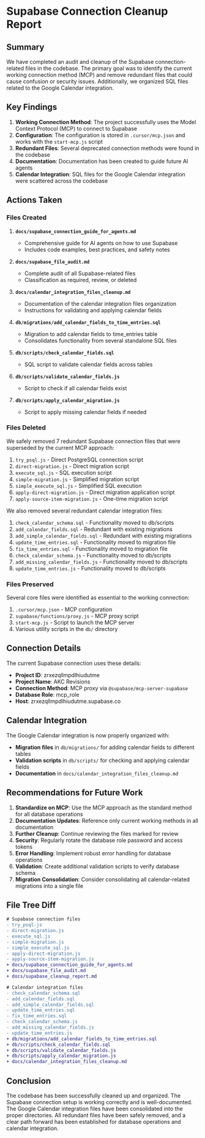 # Supabase Connection Cleanup Report

## Summary

We have completed an audit and cleanup of the Supabase connection-related files in the codebase. The primary goal was to identify the current working connection method (MCP) and remove redundant files that could cause confusion or security issues. Additionally, we organized SQL files related to the Google Calendar integration.

## Key Findings

1. **Working Connection Method**: The project successfully uses the Model Context Protocol (MCP) to connect to Supabase
2. **Configuration**: The configuration is stored in `.cursor/mcp.json` and works with the `start-mcp.js` script
3. **Redundant Files**: Several deprecated connection methods were found in the codebase
4. **Documentation**: Documentation has been created to guide future AI agents
5. **Calendar Integration**: SQL files for the Google Calendar integration were scattered across the codebase

## Actions Taken

### Files Created

1. **`docs/supabase_connection_guide_for_agents.md`**

   - Comprehensive guide for AI agents on how to use Supabase
   - Includes code examples, best practices, and safety notes

2. **`docs/supabase_file_audit.md`**

   - Complete audit of all Supabase-related files
   - Classification as required, review, or deleted

3. **`docs/calendar_integration_files_cleanup.md`**

   - Documentation of the calendar integration files organization
   - Instructions for validating and applying calendar fields

4. **`db/migrations/add_calendar_fields_to_time_entries.sql`**

   - Migration to add calendar fields to time_entries table
   - Consolidates functionality from several standalone SQL files

5. **`db/scripts/check_calendar_fields.sql`**

   - SQL script to validate calendar fields across tables

6. **`db/scripts/validate_calendar_fields.js`**

   - Script to check if all calendar fields exist

7. **`db/scripts/apply_calendar_migration.js`**
   - Script to apply missing calendar fields if needed

### Files Deleted

We safely removed 7 redundant Supabase connection files that were superseded by the current MCP approach:

1. `try_psql.js` - Direct PostgreSQL connection script
2. `direct-migration.js` - Direct migration script
3. `execute_sql.js` - SQL execution script
4. `simple-migration.js` - Simplified migration script
5. `simple_execute_sql.js` - Simplified SQL execution
6. `apply-direct-migration.js` - Direct migration application script
7. `apply-source-item-migration.js` - One-time migration script

We also removed several redundant calendar integration files:

1. `check_calendar_schema.sql` - Functionality moved to db/scripts
2. `add_calendar_fields.sql` - Redundant with existing migrations
3. `add_simple_calendar_fields.sql` - Redundant with existing migrations
4. `update_time_entries.sql` - Functionality moved to migration file
5. `fix_time_entries.sql` - Functionality moved to migration file
6. `check_calendar_schema.js` - Functionality moved to db/scripts
7. `add_missing_calendar_fields.js` - Functionality moved to db/scripts
8. `update_time_entries.js` - Functionality moved to db/scripts

### Files Preserved

Several core files were identified as essential to the working connection:

1. `.cursor/mcp.json` - MCP configuration
2. `supabase/functions/proxy.js` - MCP proxy script
3. `start-mcp.js` - Script to launch the MCP server
4. Various utility scripts in the `db/` directory

## Connection Details

The current Supabase connection uses these details:

- **Project ID**: zrxezqllmpdlhiudutme
- **Project Name**: AKC Revisions
- **Connection Method**: MCP proxy via `@supabase/mcp-server-supabase`
- **Database Role**: mcp_role
- **Host**: zrxezqllmpdlhiudutme.supabase.co

## Calendar Integration

The Google Calendar integration is now properly organized with:

- **Migration files** in `db/migrations/` for adding calendar fields to different tables
- **Validation scripts** in `db/scripts/` for checking and applying calendar fields
- **Documentation** in `docs/calendar_integration_files_cleanup.md`

## Recommendations for Future Work

1. **Standardize on MCP**: Use the MCP approach as the standard method for all database operations
2. **Documentation Updates**: Reference only current working methods in all documentation
3. **Further Cleanup**: Continue reviewing the files marked for review
4. **Security**: Regularly rotate the database role password and access tokens
5. **Error Handling**: Implement robust error handling for database operations
6. **Validation**: Create additional validation scripts to verify database schema
7. **Migration Consolidation**: Consider consolidating all calendar-related migrations into a single file

## File Tree Diff

```diff
# Supabase connection files
- try_psql.js
- direct-migration.js
- execute_sql.js
- simple-migration.js
- simple_execute_sql.js
- apply-direct-migration.js
- apply-source-item-migration.js
+ docs/supabase_connection_guide_for_agents.md
+ docs/supabase_file_audit.md
+ docs/supabase_cleanup_report.md

# Calendar integration files
- check_calendar_schema.sql
- add_calendar_fields.sql
- add_simple_calendar_fields.sql
- update_time_entries.sql
- fix_time_entries.sql
- check_calendar_schema.js
- add_missing_calendar_fields.js
- update_time_entries.js
+ db/migrations/add_calendar_fields_to_time_entries.sql
+ db/scripts/check_calendar_fields.sql
+ db/scripts/validate_calendar_fields.js
+ db/scripts/apply_calendar_migration.js
+ docs/calendar_integration_files_cleanup.md
```

## Conclusion

The codebase has been successfully cleaned up and organized. The Supabase connection setup is working correctly and is well-documented. The Google Calendar integration files have been consolidated into the proper directories. All redundant files have been safely removed, and a clear path forward has been established for database operations and calendar integration.
